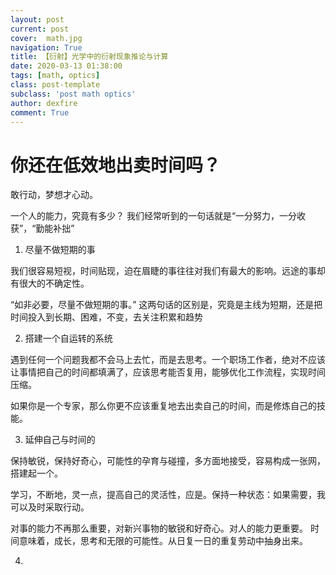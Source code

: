```yaml
---
layout: post
current: post
cover:  math.jpg
navigation: True
title: 【衍射】光学中的衍射现象推论与计算
date: 2020-03-13 01:38:00
tags: [math, optics]
class: post-template
subclass: 'post math optics'
author: dexfire
comment: True
---
```


# 你还在低效地出卖时间吗？

敢行动，梦想才心动。

一个人的能力，究竟有多少？
我们经常听到的一句话就是“一分努力，一分收获”，“勤能补拙”

1. 尽量不做短期的事

我们很容易短视，时间贴现，迫在眉睫的事往往对我们有最大的影响。远途的事却有很大的不确定性。

“如非必要，尽量不做短期的事。”
这两句话的区别是，究竟是主线为短期，还是把时间投入到长期、困难，不变，去关注积累和趋势

2. 搭建一个自运转的系统

遇到任何一个问题我都不会马上去忙，而是去思考。一个职场工作者，绝对不应该让事情把自己的时间都填满了，应该思考能否复用，能够优化工作流程，实现时间压缩。

如果你是一个专家，那么你更不应该重复地去出卖自己的时间，而是修炼自己的技能。

3. 延伸自己与时间的

保持敏锐，保持好奇心，可能性的孕育与碰撞，多方面地接受，容易构成一张网，搭建起一个。

学习，不断地，灵一点，提高自己的灵活性，应是。保持一种状态：如果需要，我可以及时采取行动。

对事的能力不再那么重要，对新兴事物的敏锐和好奇心。对人的能力更重要。
时间意味着，成长，思考和无限的可能性。从日复一日的重复劳动中抽身出来。

4.